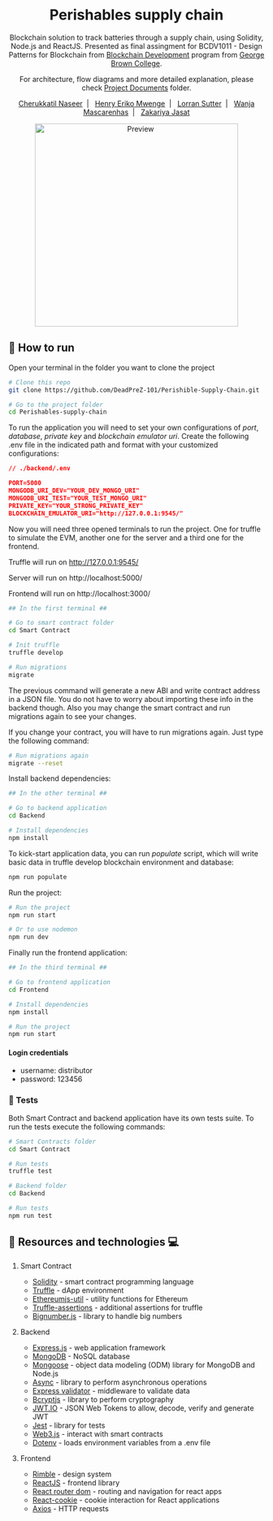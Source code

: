 <h1 align="center">
   Perishables supply chain
</h1>

<p align="center">
   Blockchain solution to track batteries through a supply chain, using Solidity, Node.js and ReactJS. Presented as final assingment for BCDV1011 - Design Patterns for Blockchain from <a href='https://www.georgebrown.ca/programs/blockchain-development-program-t175/'>Blockchain Development</a> program from <a href='https://www.georgebrown.ca'>George Brown College</a>.
</p>

<p align="center">
   For architecture, flow diagrams and more detailed explanation, please check <a href='https://github.com/DeadPreZ-101/Perishible-Supply-Chain/tree/master/Project%20Documents'>Project Documents</a> folder.
</p>

<p align="center">
    <a href="https://github.com/Nas2020">Cherukkatil Naseer</a>&nbsp;&nbsp;|&nbsp;&nbsp;
    <a href="https://github.com/TheClockworkOrange">Henry Eriko Mwenge</a>&nbsp;&nbsp;|&nbsp;&nbsp;
    <a href="https://github.com/LorranSutter">Lorran Sutter</a>&nbsp;&nbsp;|&nbsp;&nbsp;
    <a href="https://github.com/mascarenhaswanja">Wanja Mascarenhas</a>&nbsp;&nbsp;|&nbsp;&nbsp;
    <a href="https://github.com/DeadPreZ-101">Zakariya Jasat</a>
</p>

<div align="center">

<img src="https://res.cloudinary.com/lorransutter/image/upload/v1592668492/Perishables_supply_chain/SRM_preview.gif" alt="Preview" height=400/>

</div>

## :runner: How to run

Open your terminal in the folder you want to clone the project

```sh
# Clone this repo
git clone https://github.com/DeadPreZ-101/Perishible-Supply-Chain.git

# Go to the project folder
cd Perishables-supply-chain
```

To run the application you will need to set your own configurations of _port_, _database_, _private key_ and _blockchain emulator uri_. Create the following .env file in the indicated path and format with your customized configurations:

```json
// ./backend/.env

PORT=5000
MONGODB_URI_DEV="YOUR_DEV_MONGO_URI"
MONGODB_URI_TEST="YOUR_TEST_MONGO_URI"
PRIVATE_KEY="YOUR_STRONG_PRIVATE_KEY"
BLOCKCHAIN_EMULATOR_URI="http://127.0.0.1:9545/"
```

Now you will need three opened terminals to run the project. One for truffle to simulate the EVM, another one for the server and a third one for the frontend.

Truffle will run on http://127.0.0.1:9545/

Server will run on http://localhost:5000/

Frontend will run on http://localhost:3000/

```sh
## In the first terminal ##

# Go to smart contract folder
cd Smart Contract

# Init truffle
truffle develop

# Run migrations
migrate
```

The previous command will generate a new ABI and write contract address in a JSON file. You do not have to worry about importing these info in the backend though. Also you may change the smart contract and run migrations again to see your changes.

If you change your contract, you will have to run migrations again. Just type the following command:

```sh
# Run migrations again
migrate --reset
```

Install backend dependencies:

```sh
## In the other terminal ##

# Go to backend application
cd Backend

# Install dependencies
npm install
```

To kick-start application data, you can run _populate_ script, which will write basic data in truffle develop blockchain environment and database:

```sh
npm run populate
```

Run the project:

```sh
# Run the project
npm run start

# Or to use nodemon
npm run dev
```

Finally run the frontend application:

```sh
## In the third terminal ##

# Go to frontend application
cd Frontend

# Install dependencies
npm install

# Run the project
npm run start
```

#### Login credentials

- username: distributor
- password: 123456

### :syringe: Tests

Both Smart Contract and backend application have its own tests suite. To run the tests execute the following commands:

```sh
# Smart Contracts folder
cd Smart Contract

# Run tests
truffle test

# Backend folder
cd Backend

# Run tests
npm run test
```

## :book: Resources and technologies :computer:

1. Smart Contract

   - [Solidity](https://solidity.readthedocs.io/) - smart contract programming language
   - [Truffle](https://www.trufflesuite.com/) - dApp environment
   - [Ethereumjs-util](https://www.npmjs.com/package/ethereumjs-util) - utility functions for Ethereum
   - [Truffle-assertions](https://www.npmjs.com/package/truffle-assertions) - additional assertions for truffle
   - [Bignumber.js](https://www.npmjs.com/package/bignumber.js) - library to handle big numbers

2. Backend

   - [Express.js](http://expressjs.com/) - web application framework
   - [MongoDB](https://www.mongodb.com/) - NoSQL database
   - [Mongoose](https://mongoosejs.com/) - object data modeling (ODM) library for MongoDB and Node.js
   - [Async](https://caolan.github.io/async/v3/) - library to perform asynchronous operations
   - [Express validator](https://express-validator.github.io/docs/) - middleware to validate data
   - [Bcryptjs](https://www.npmjs.com/package/bcryptjs) - library to perform cryptography
   - [JWT.IO](https://jwt.io/) - JSON Web Tokens to allow, decode, verify and generate JWT
   - [Jest](https://jestjs.io/) - library for tests
   - [Web3.js](https://web3js.readthedocs.io/) - interact with smart contracts
   - [Dotenv](https://www.npmjs.com/package/dotenv) - loads environment variables from a .env file

3. Frontend
   - [Rimble](https://rimble.consensys.design/) - design system
   - [ReactJS](https://reactjs.org/) - frontend library
   - [React router dom](https://www.npmjs.com/package/react-router-dom) - routing and navigation for react apps
   - [React-cookie](https://www.npmjs.com/package/react-cookie) - cookie interaction for React applications
   - [Axios](https://www.npmjs.com/package/axios) - HTTP requests
